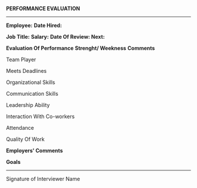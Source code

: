 **PERFORMANCE EVALUATION**

  ------------------------------- ------------------------ ---------------------------
  **Employee:**                   **Date Hired:**          
                                                           
  **Job Title:**                  **Salary:**              **Date Of Review: Next:**
                                                           
  **Evaluation Of Performance**   **Strenght/ Weekness**   **Comments**
                                                           
  Team Player                                              
                                                           
                                                           
                                                           
                                                           
  Meets Deadlines                                          
                                                           
                                                           
                                                           
                                                           
  Organizational Skills                                    
                                                           
                                                           
                                                           
                                                           
  Communication Skills                                     
                                                           
                                                           
                                                           
                                                           
  Leadership Ability                                       
                                                           
                                                           
                                                           
                                                           
  Interaction With Co-workers                              
                                                           
                                                           
                                                           
                                                           
  Attendance                                               
                                                           
                                                           
                                                           
                                                           
  Quality Of Work                                          
                                                           
                                                           
                                                           
                                                           
  **Employers' Comments**                                  
                                                           
                                                           
                                                           
                                                           
                                                           
                                                           
  **Goals**                                                
                                                           
                                                           
                                                           
                                                           
                                                           
                                                           
  ------------------------------- ------------------------ ---------------------------

Signature of Interviewer Name

